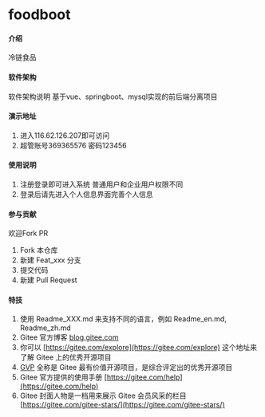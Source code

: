 # foodboot

#### 介绍
冷链食品

#### 软件架构
软件架构说明
基于vue、springboot、mysql实现的前后端分离项目


#### 演示地址

1.  进入116.62.126.207即可访问
2.  超管账号369365576 密码123456

#### 使用说明

1.  注册登录即可进入系统 普通用户和企业用户权限不同
2.  登录后请先进入个人信息界面完善个人信息

#### 参与贡献
欢迎Fork PR

1.  Fork 本仓库
2.  新建 Feat_xxx 分支
3.  提交代码
4.  新建 Pull Request


#### 特技

1.  使用 Readme\_XXX.md 来支持不同的语言，例如 Readme\_en.md, Readme\_zh.md
2.  Gitee 官方博客 [blog.gitee.com](https://blog.gitee.com)
3.  你可以 [https://gitee.com/explore](https://gitee.com/explore) 这个地址来了解 Gitee 上的优秀开源项目
4.  [GVP](https://gitee.com/gvp) 全称是 Gitee 最有价值开源项目，是综合评定出的优秀开源项目
5.  Gitee 官方提供的使用手册 [https://gitee.com/help](https://gitee.com/help)
6.  Gitee 封面人物是一档用来展示 Gitee 会员风采的栏目 [https://gitee.com/gitee-stars/](https://gitee.com/gitee-stars/)
